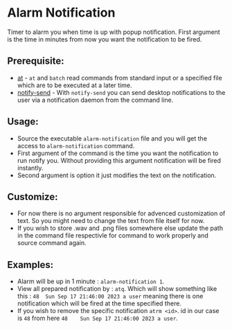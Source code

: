 # Alarm Notification

Timer to alarm you when time is up with popup notification. First argument is the time in minutes from now you want the notification to be fired.

## Prerequisite:

- [at](https://linux.die.net/man/1/at) - `at` and `batch` read commands from standard input or a specified file which are to be executed at a later time.
- [notify-send](https://man.archlinux.org/man/notify-send.1.en) - With `notify-send` you can send desktop notifications to the user via a notification daemon from the command line.

## Usage:

- Source the executable `alarm-notification` file and you will get the access to `alarm-notification` command.
- First argument of the command is the time you want the notification to run notify you. Without providing this argument notification will be fired instantly. 
- Second argument is option it just modifies the text on the notification.

## Customize:

- For now there is no argument responsible for advenced customization of text. So you might need to change the text from file itself for now.
- If you wish to store .wav and .png files somewhere else update the path in the command file respectivle for command to work properly and source command again.

## Examples:

- Alarm will be up in 1 minute : `alarm-notification 1`.
- View all prepared notification by : `atq`. Which will show something like this : `48	Sun Sep 17 21:46:00 2023 a user` meaning there is one notification which will be fired at the time specified there.
- If you wish to remove the specific notification `atrm <id>`. id in our case is `48` from  here `48	Sun Sep 17 21:46:00 2023 a user`.  

